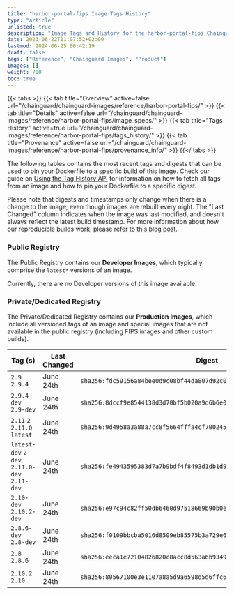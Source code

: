 ```yaml
---
title: "harbor-portal-fips Image Tags History"
type: "article"
unlisted: true
description: "Image Tags and History for the harbor-portal-fips Chainguard Image"
date: 2023-06-22T11:07:52+02:00
lastmod: 2024-06-25 00:42:19
draft: false
tags: ["Reference", "Chainguard Images", "Product"]
images: []
weight: 700
toc: true
---
```


{{< tabs >}}
{{< tab title="Overview" active=false url="/chainguard/chainguard-images/reference/harbor-portal-fips/" >}}
{{< tab title="Details" active=false url="/chainguard/chainguard-images/reference/harbor-portal-fips/image_specs/" >}}
{{< tab title="Tags History" active=true url="/chainguard/chainguard-images/reference/harbor-portal-fips/tags_history/" >}}
{{< tab title="Provenance" active=false url="/chainguard/chainguard-images/reference/harbor-portal-fips/provenance_info/" >}}
{{</ tabs >}}

The following tables contains the most recent tags and digests that can be used to pin your Dockerfile to a specific build of this image. Check our guide on [Using the Tag History API](/chainguard/chainguard-images/using-the-tag-history-api/) for information on how to fetch all tags from an image and how to pin your Dockerfile to a specific digest.

Please note that digests and timestamps only change when there is a change to the image, even though images are rebuilt every night. The "Last Changed" column indicates when the image was last modified, and doesn't always reflect the latest build timestamp. For more information about how our reproducible builds work, please refer to [this blog post](https://www.chainguard.dev/unchained/reproducing-chainguards-reproducible-image-builds).

### Public Registry
The Public Registry contains our **Developer Images**, which typically comprise the `latest*` versions of an image.

Currently, there are no Developer versions of this image available.

### Private/Dedicated Registry
The Private/Dedicated Registry contains our **Production Images**, which include all versioned tags of an image and special images that are not available in the public registry (including FIPS images and other custom builds).

| Tag (s)                                       | Last Changed | Digest                                                                    |
|-----------------------------------------------|--------------|---------------------------------------------------------------------------|
|  `2.9` `2.9.4`                                | June 24th    | `sha256:fdc59156a84bee0d9c08bf44da807d92c07bd8941cf2ab2d5d22c0c5c9c78955` |
|  `2.9.4-dev` `2.9-dev`                        | June 24th    | `sha256:8dccf9e8544138d3d70bf5b020a9d6b6e0832defbb4c5837de46ee3fc4955916` |
|  `2.11` `2` `2.11.0` `latest`                 | June 24th    | `sha256:9d4958a3a88a7cc8f5664fffa4cf70024574e0d42ccb32121b63a4e4c27aeba2` |
|  `latest-dev` `2-dev` `2.11.0-dev` `2.11-dev` | June 24th    | `sha256:fe4943595383d7a7b9bdf4f8493d1db1d97772c95521ff73b8133fced19d17a7` |
|  `2.10-dev` `2.10.2-dev`                      | June 24th    | `sha256:e97c94c82ff50db6460d97518669b90b0ea901dee0d6da21eb859a620f796ed7` |
|  `2.8.6-dev` `2.8-dev`                        | June 24th    | `sha256:f0109bbcba5016d8509eb85575b3a729e65dd9c6e928933a7049e5f77dc66de8` |
|  `2.8` `2.8.6`                                | June 24th    | `sha256:eeca1e72104826820c8acc8d563a6b93496f1f16db64ac95ad9bd92e3336f434` |
|  `2.10.2` `2.10`                              | June 24th    | `sha256:80567100e3e1107a8a5d9a6598d5d6ffc61911c9b1c5c38957839ada7aa50aaa` |


